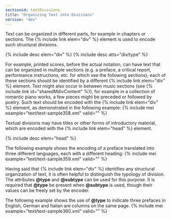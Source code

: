 ```yaml
---
sectionid: textDivisions
title: "Organizing Text into Divisions"
version: "dev"
---
```


Text can be organized in different parts, for example in chapters or sections. The {% include link elem="div" %} element is used to encode such structural divisions.

  
{% include desc elem="div" %} 
{% include desc atts="div/type" %} 
 

For example, printed scores, before the actual notation, can have text that can be organized in multiple sections (e.g. a preface, a critical report, performance instructions, etc. for which see the following sections); each of these sections should be identified by a different {% include link elem="div" %} element. Text might also occur in between music sections (see {% include link id="sharedMdivContent" %}), for example in a collection of romantic piano works, a few pieces might be preceded or followed by poetry. Such text should be encoded with the {% include link elem="div" %} element, as demonstrated in the following example:
{% include mei example="text/text-sample358.xml" valid="" %}
    
Textual divisions may have titles or other forms of introductory material, which are encoded with the {% include link elem="head" %} element.

  
{% include desc elem="head" %} 
 

The following example shows the encoding of a preface translated into three different languages, each with a different heading:
{% include mei example="text/text-sample359.xml" valid="" %}
    
Having said that {% include link elem="div" %} identifies any structural organization of text, it is often helpful to distinguish the typology of division. The attributes **@type** and **@subtype** can be used for this purpose. It is required that **@type** be present when **@subtype** is used, though their values can be freely set by the encoder.

The following example shows the use of **@type** to indicate three prefaces in English, German and Italian are columns on the same page.
{% include mei example="text/text-sample360.xml" valid="" %}
    